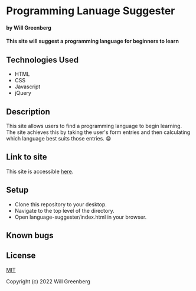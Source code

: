 # Programming Lanuage Suggester

#### by **Will Greenberg**

#### This site will suggest a programming language for beginners to learn

## Technologies Used

* HTML
* CSS
* Javascript
* jQuery

## Description

This site allows users to find a programming language to begin learning. The site achieves this by taking the user's form entries and then calculating which language best suits those entries. :grin:

## Link to site

This site is accessible [here](https://mud2009.github.io/language-suggester/).

## Setup

* Clone this repository to your desktop.
* Navigate to the top level of the directory.
* Open language-suggester/index.html in your browser.

## Known bugs

<!-- * None so far. -->

## License

[MIT](https://opensource.org/licenses/MIT)

Copyright (c) 2022 Will Greenberg